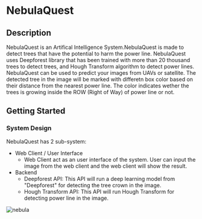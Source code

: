 # NebulaQuest


## Description

NebulaQuest is an Artifical Intelligence System.NebulaQuest is made to detect trees that have the potential to harm the power line. NebulaQuest uses Deepforest library that has been trained with more than 20 thousand trees to detect trees, and Hough Transform algorithm to detect power lines. NebulaQuest can be used to predict your images from UAVs or satellite. The detected tree in the image will be marked with differetn box color based on their distance from the nearest power line. The color indicates wether the trees is growing inside the ROW (Right of Way) of power line or not.

## Getting Started

### System Design

NebulaQuest has 2 sub-system:
* Web Client / User Interface
    - Web Client act as an user interface of the system. User can input the image from the web client and the web client will show the result.
* Backend
    - Deepforest API: This API will run a deep learning model from "Deepforest" for detecting the tree crown in the image.
    - Hough Transform API: This API will run Hough Transform for detecting power line in the image.

![nebula](https://github.com/ahbarhusain/Vegetation-measurement-along-line-corridors-using-satellite-imagery/assets/97535337/de87b853-cdfb-495d-9f19-72f5a9ad9d2a)

